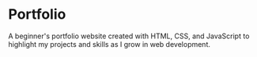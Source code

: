 # Portfolio
A beginner's portfolio website created with HTML, CSS, and JavaScript to highlight my projects and skills as I grow in web development.
